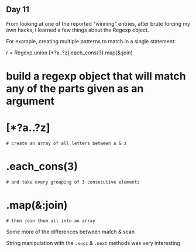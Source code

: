 ## Day 11

From looking at one of the reported "winning" entries, after brute forcing my
own hacks, I learned a few things about the Regexp object.

For example, creating multiple patterns to match in a single statement:

  r = Regexp.union [*?a..?z].each_cons(3).map(&:join)
  # build a regexp object that will match any of the parts given as an argument
  # [*?a..?z]
    # create an array of all letters between a & z
  # .each_cons(3)
    # and take every grouping of 3 consecutive elements
  # .map(&:join)
    # then join them all into an array


Some more of the differences between match & scan

String manipulation with the `.succ` & `.next` methods was very interesting
